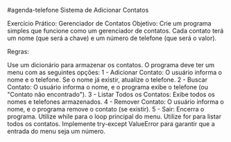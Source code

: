 #agenda-telefone
Sistema de Adicionar Contatos 

Exercício Prático: Gerenciador de Contatos
Objetivo: Crie um programa simples que funcione como um gerenciador de contatos. Cada contato terá um nome (que será a chave) e um número de telefone (que será o valor).

Regras:

Use um dicionário para armazenar os contatos.
O programa deve ter um menu com as seguintes opções:
1 - Adicionar Contato: O usuário informa o nome e o telefone. Se o nome já existir, atualize o telefone.
2 - Buscar Contato: O usuário informa o nome, e o programa exibe o telefone (ou "Contato não encontrado").
3 - Listar Todos os Contatos: Exibe todos os nomes e telefones armazenados.
4 - Remover Contato: O usuário informa o nome, e o programa remove o contato (se existir).
5 - Sair: Encerra o programa.
Utilize while para o loop principal do menu.
Utilize for para listar todos os contatos.
Implemente try-except ValueError para garantir que a entrada do menu seja um número.

